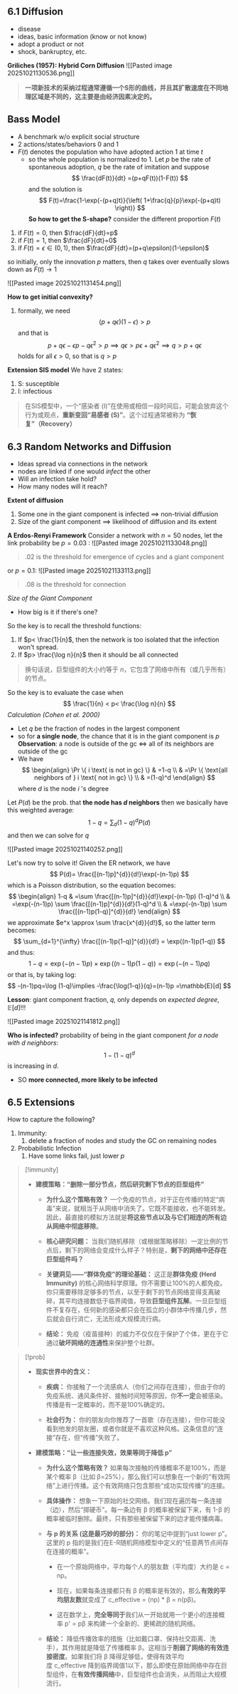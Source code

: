 ## 6.1 Diffusion
- disease
- ideas, basic information (know or not know)
- adopt a product or not
- shock, bankruptcy, etc.

**Griliches (1957): Hybrid Corn Diffusion**
![[Pasted image 20251021130536.png]]

> **一项新技术的采纳过程通常遵循一个S形的曲线，并且其扩散速度在不同地理区域是不同的，这主要是由经济因素决定的。**

## Bass Model
- A benchmark w/o explicit social structure
- 2 actions/states/behaviors 0 and 1
- $F(t)$ denotes the population who have adopted action $1$ at time $t$
	- so the whole population is normalized to $1$.
Let $p$ be the rate of spontaneous adoption, $q$ be the rate of imitation and suppose 
$$
\frac{dF(t)}{dt} =(p+qF(t))(1-F(t))
$$
and the solution is 
$$
F(t)=\frac{1-\exp(-(p+q)t)}{\left( 1+\frac{q}{p}\exp(-(p+q)t) \right)}
$$
**So how to get the S-shape?**
consider the different proportion $F(t)$
1. if $F(t)=0$, then $\frac{dF}{dt}=p$
2. if $F(t)=1$, then $\frac{dF}{dt}=0$
3. if $F(t)=\epsilon\in(0,1)$, then $\frac{dF}{dt}=(p+q\epsilon)(1-\epsilon)$

so initially, only the innovation $p$ matters, then $q$ takes over eventually slows down as $F(t)\to 1$

![[Pasted image 20251021131454.png]]

**How to get initial convexity?**
1. formally, we need 
$$
(p+q\epsilon)(1-\epsilon)>p
$$
and that is 
$$
p+q\epsilon -\epsilon p -q\epsilon^2 >p \implies q\epsilon>p\epsilon + q\epsilon^2 \implies q>p+q\epsilon
$$
holds for all $\epsilon>0$, so that is $q>p$

**Extension SIS model**
We have 2 states:
1. S: susceptible
2. I: infectious
> 在SIS模型中，一个“感染者 (I)”在使用或相信一段时间后，可能会放弃这个行为或观点，**重新变回“易感者 (S)”**。这个过程通常被称为 **“恢复”（Recovery）**


## 6.3 Random Networks and Diffusion
- Ideas spread via connections in the network
- nodes are linked if one would *infect* the other
- Will an infection take hold?
- How many nodes will it reach?

**Extent of diffusion**
1. Some one in the giant component is infected $\implies$ non-trivial diffusion
2. Size of the giant component $\implies$ likelihood of diffusion and its extent

**A Erdos-Renyi Framework**
Consider a network with $n=50$ nodes, let the link probability be $p=0.03$ :
![[Pasted image 20251021133048.png]]

> .02 is the threshold for emergence of cycles and a giant component

or $p=0.1$:
![[Pasted image 20251021133113.png]]

>.08 is the threshold for connection

*Size of the Giant Component*
- How big is it if there's one?

So the key is to recall the threshold functions:
1. If $p< \frac{1}{n}$, then the network is too isolated that the infection won't spread.
2. If $p> \frac{\log n}{n}$ then it should be all connected
>换句话说，巨型组件的大小约等于 $n$，它包含了网络中所有（或几乎所有）的节点。

So the key is to evaluate the case when 
$$
\frac{1}{n} < p< \frac{\log n}{n}
$$
*Calculation (Cohen et al. 2000)*
- Let $q$ be the fraction of nodes in the largest component
- so for **a single node**, the chance that it is in the giant component is $p$
**Observation**: a node is outside of the gc $\iff$ all of its neighbors are outside of the gc
- We have 
$$
\begin{align}
\Pr \{ i \text{ is not in gc} \} & =1-q \\
 & =\Pr \{ \text{all neighbors of } i \text{ not in gc} \} \\
 & =(1-q)^d
\end{align}
$$
where $d$ is the node $i$ 's  degree

Let $P(d)$ be the prob. that  **the node has $d$ neighbors** then we basically have this weighted average:
$$
1-q = \sum_{d} (1-q)^{d}P(d)
$$
and then we can solve for $q$

![[Pasted image 20251021140252.png]]

Let's now try to solve it!
Given the ER network, we have 
$$
P(d)= \frac{[(n-1)p]^{d}}{d!}\exp(-(n-1)p)
$$
which is a Poisson distribution, so the equation becomes:
$$
\begin{align}
1-q  & =\sum \frac{[(n-1)p]^{d}}{d!}\exp(-(n-1)p) (1-q)^d \\
 & =\exp(-(n-1)p) \sum \frac{[(n-1)p]^{d}}{d!}(1-q)^d \\
 & =\exp(-(n-1)p) \sum \frac{[(n-1)p(1-q)]^{d}}{d!}
\end{align}
$$
we approximate $e^x \approx \sum \frac{x^{d}}{d!}$, so the latter term becomes:
$$
\sum_{d=1}^{\infty} \frac{[(n-1)p(1-q)]^{d}}{d!} = \exp((n-1)p(1-q))
$$
and thus:
$$
1-q = \exp(-(n-1)p) \times \exp((n-1)p(1-q))=\exp(-(n-1)pq)
$$
or that is, by taking log:
$$
-(n-1)pq=\log (1-q)\implies -\frac{\log(1-q)}{q}=(n-1)p =\mathbb{E}[d]
$$

**Lesson**: giant component fraction, 𝑞, only depends on *expected degree*, $\mathbb{E}[d]$!!!

![[Pasted image 20251021141812.png]]


**Who is infected?**
probability of being in the giant component *for a node with $d$ neighbors*:
$$
1-(1-q)^{d}
$$
is increasing in $d$.
- SO **more connected, more likely to be infected**

## 6.5 Extensions
How to capture the following?
1. Immunity:
	1. delete a fraction of nodes and study the GC on remaining nodes
2. Probabilistic Infection
	1. Have some links fail, just lower $p$

>[!immunity]
>- **建模策略：“删除一部分节点，然后研究剩下节点的巨型组件”**
>     
>     - **为什么这个策略有效？** 一个免疫的节点，对于正在传播的特定“病毒”来说，就相当于从网络中消失了。它既不能接收，也不能转发。因此，最直接的模拟方法就是**将这些节点以及与它们相连的所有边从网络中彻底移除**。
>         
>     - **核心研究问题：** 当我们随机移除（或根据策略移除）一定比例的节点后，剩下的网络会变成什么样子？特别是，**剩下的网络中还存在巨型组件吗？**
>         
>     - **关键洞见——“群体免疫”的理论基础：** 这正是**群体免疫 (Herd Immunity)** 的核心网络科学原理。你不需要让100%的人都免疫。你只需要移除足够多的节点，以至于剩下的节点网络变得支离破碎，其平均连接数低于临界阈值，导致**巨型组件瓦解**。一旦巨型组件不复存在，任何新的感染都只会在孤立的小群体中传播几步，然后就会自行消亡，无法形成大规模流行病。
>         
>     - **结论：** 免疫（疫苗接种）的威力不仅仅在于保护了个体，更在于它通过**破坏网络的连通性**来保护整个社群。
>         


> [!prob]
>- **现实世界中的含义：**
>     
>     - **疾病：** 你接触了一个流感病人（你们之间存在连接），但由于你的免疫系统、通风条件好、接触时间短等原因，你**不一定**会被感染。传播是有一定概率的，而不是100%确定的。
>         
>     - **社会行为：** 你的朋友向你推荐了一首歌（存在连接），但你可能没看到他发的朋友圈，或者你就是不喜欢这种风格。这条信息的“连接”存在，但“传播”失败了。
>         
> - **建模策略：“让一些连接失效，效果等同于降低 p”**
>     
>     - **为什么这个策略有效？** 如果每次接触的传播概率不是100%，而是某个概率 β（比如 β=25%），那么我们可以想象在一个新的“有效网络”上进行传播。这个有效网络只包含那些“成功实现传播”的连接。
>         
>     - **具体操作：** 想象一下原始的社交网络。我们现在遍历每一条连接（边），然后“掷硬币”。每一条边有 β 的概率被保留下来，有 1-β 的概率被临时删除。最终，只有那些被保留下来的边才能传播病毒。
>         
>     - **与 p 的关系 (这是最巧妙的部分)：** 你的笔记中提到“just lower p”。这里的 p 指的是我们在E-R随机网络模型中定义的“任意两节点间存在连接的概率”。
>         
>         - 在一个原始网络中，平均每个人的朋友数（平均度）大约是 c = np。
>             
>         - 现在，如果每条连接都只有 β 的概率是有效的，那么**有效的平均朋友数**就变成了 c_effective = (np) * β = n(pβ)。
>             
>         - 这在数学上，**完全等同于**我们从一开始就用一个更小的连接概率 p' = pβ 来构建一个全新的、更稀疏的随机网络。
>             
>     - **结论：** 降低传播效率的措施（比如戴口罩、保持社交距离、洗手），其作用就是降低了传播概率 β。这相当于**削弱了网络的有效连接密度**。如果我们将 β 降得足够低，使得有效平均度 c_effective 降到临界阈值1以下，那么即使在原始网络中存在巨型组件，在**有效传播网络**中，巨型组件也会消失，从而阻止大规模流行。